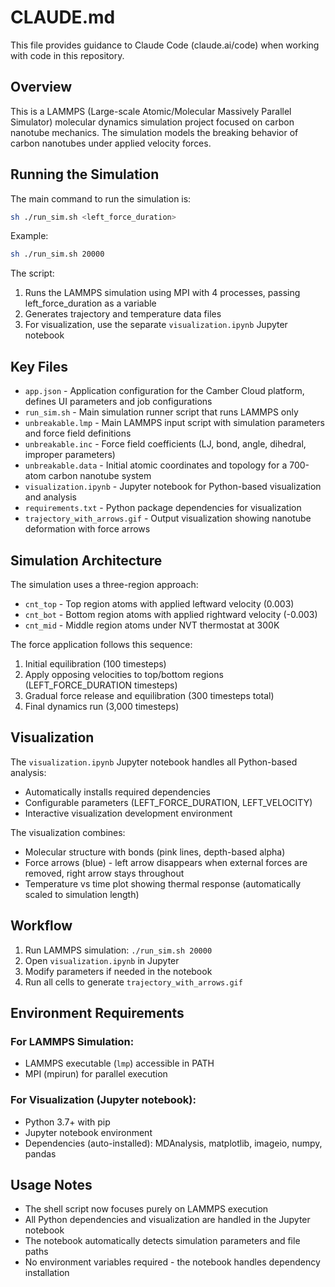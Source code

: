 # CLAUDE.md

This file provides guidance to Claude Code (claude.ai/code) when working with code in this repository.

## Overview

This is a LAMMPS (Large-scale Atomic/Molecular Massively Parallel Simulator) molecular dynamics simulation project focused on carbon nanotube mechanics. The simulation models the breaking behavior of carbon nanotubes under applied velocity forces.

## Running the Simulation

The main command to run the simulation is:
```bash
sh ./run_sim.sh <left_force_duration>
```

Example:
```bash
sh ./run_sim.sh 20000
```

The script:
1. Runs the LAMMPS simulation using MPI with 4 processes, passing left_force_duration as a variable
2. Generates trajectory and temperature data files
3. For visualization, use the separate `visualization.ipynb` Jupyter notebook

## Key Files

- `app.json` - Application configuration for the Camber Cloud platform, defines UI parameters and job configurations
- `run_sim.sh` - Main simulation runner script that runs LAMMPS only
- `unbreakable.lmp` - Main LAMMPS input script with simulation parameters and force field definitions
- `unbreakable.inc` - Force field coefficients (LJ, bond, angle, dihedral, improper parameters)
- `unbreakable.data` - Initial atomic coordinates and topology for a 700-atom carbon nanotube system
- `visualization.ipynb` - Jupyter notebook for Python-based visualization and analysis
- `requirements.txt` - Python package dependencies for visualization
- `trajectory_with_arrows.gif` - Output visualization showing nanotube deformation with force arrows

## Simulation Architecture

The simulation uses a three-region approach:
- `cnt_top` - Top region atoms with applied leftward velocity (0.003)
- `cnt_bot` - Bottom region atoms with applied rightward velocity (-0.003)
- `cnt_mid` - Middle region atoms under NVT thermostat at 300K

The force application follows this sequence:
1. Initial equilibration (100 timesteps)
2. Apply opposing velocities to top/bottom regions (LEFT_FORCE_DURATION timesteps)
3. Gradual force release and equilibration (300 timesteps total)
4. Final dynamics run (3,000 timesteps)

## Visualization

The `visualization.ipynb` Jupyter notebook handles all Python-based analysis:
- Automatically installs required dependencies
- Configurable parameters (LEFT_FORCE_DURATION, LEFT_VELOCITY)
- Interactive visualization development environment

The visualization combines:
- Molecular structure with bonds (pink lines, depth-based alpha)
- Force arrows (blue) - left arrow disappears when external forces are removed, right arrow stays throughout
- Temperature vs time plot showing thermal response (automatically scaled to simulation length)

## Workflow

1. Run LAMMPS simulation: `./run_sim.sh 20000`
2. Open `visualization.ipynb` in Jupyter
3. Modify parameters if needed in the notebook
4. Run all cells to generate `trajectory_with_arrows.gif`

## Environment Requirements

### For LAMMPS Simulation:
- LAMMPS executable (`lmp`) accessible in PATH
- MPI (mpirun) for parallel execution

### For Visualization (Jupyter notebook):
- Python 3.7+ with pip
- Jupyter notebook environment
- Dependencies (auto-installed): MDAnalysis, matplotlib, imageio, numpy, pandas

## Usage Notes

- The shell script now focuses purely on LAMMPS execution
- All Python dependencies and visualization are handled in the Jupyter notebook
- The notebook automatically detects simulation parameters and file paths
- No environment variables required - the notebook handles dependency installation